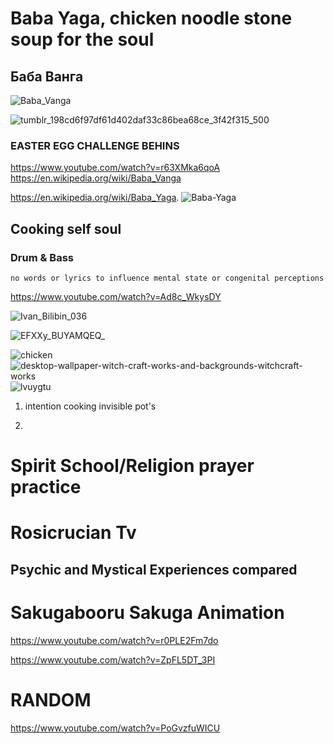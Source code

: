 # Baba Yaga, chicken noodle stone soup for the soul 
## Баба Ванга

![Baba_Vanga](https://github.com/user-attachments/assets/18b12009-d3f2-4798-a8fc-069599e384a7)

![tumblr_198cd6f97df61d402daf33c86bea68ce_3f42f315_500](https://github.com/user-attachments/assets/ca86901d-98c2-4c6e-a5fe-fc024363c0a6)

### EASTER EGG CHALLENGE BEHINS

https://www.youtube.com/watch?v=r63XMka6qoA
https://en.wikipedia.org/wiki/Baba_Vanga

https://en.wikipedia.org/wiki/Baba_Yaga.
![Baba-Yaga](https://github.com/user-attachments/assets/805e6f32-2e5c-4665-b2ac-f88d88787376)

## Cooking self soul
### Drum & Bass
    no words or lyrics to influence mental state or congenital perceptions  

https://www.youtube.com/watch?v=Ad8c_WkysDY

![Ivan_Bilibin_036](https://github.com/user-attachments/assets/d7efc9fc-3a87-4dd9-af37-cf9ccbe2c35e)

![EFXXy_BUYAMQEQ_](https://github.com/user-attachments/assets/5e422077-2dcc-4be8-82a8-00802ef94363)



![chicken](https://github.com/user-attachments/assets/5e1992ed-03de-4f4d-84e5-e78028369024)
![desktop-wallpaper-witch-craft-works-and-backgrounds-witchcraft-works](https://github.com/user-attachments/assets/625d2f7f-c220-4ac3-8c37-d15d5ec11dea)
![lvuygtu](https://github.com/user-attachments/assets/3711fbeb-1a8f-4df7-b8fb-9e09370e1cfa)



1. intention cooking invisible pot's

2. 

# Spirit School/Religion prayer practice

# Rosicrucian Tv 

## Psychic and Mystical Experiences compared


# Sakugabooru Sakuga Animation 
https://www.youtube.com/watch?v=r0PLE2Fm7do

https://www.youtube.com/watch?v=ZpFL5DT_3PI

# RANDOM 
https://www.youtube.com/watch?v=PoGvzfuWICU
